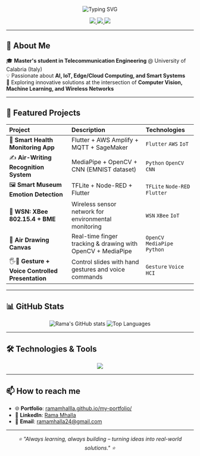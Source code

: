 <p align="center">
  <img src="https://readme-typing-svg.demolab.com?font=Fira+Code&weight=600&size=30&duration=4000&pause=1000&color=58A6FF&center=true&vCenter=true&width=500&lines=Hi+%F0%9F%91%8B%2C+I'm+Rama+Mhalla;Telecommunication+Engineer;AI+%26+IoT+Enthusiast" alt="Typing SVG" />
</p>

<p align="center">
  <a href="https://www.linkedin.com/in/rama-mhalla-5b20081a7/">
    <img src="https://img.shields.io/badge/LinkedIn-0077B5?style=for-the-badge&logo=linkedin&logoColor=white" />
  </a>
  <a href="https://ramamhallla.github.io/my-portfolio/">
    <img src="https://img.shields.io/badge/Portfolio-18A303?style=for-the-badge&logo=Google-Chrome&logoColor=white" />
  </a>
  <a href="mailto:ramamhalla24@gmail.com">
    <img src="https://img.shields.io/badge/Gmail-D14836?style=for-the-badge&logo=gmail&logoColor=white" />
  </a>
</p>

---

## 🚀 About Me

🎓 **Master's student in Telecommunication Engineering** @ University of Calabria (Italy)  
💡 Passionate about **AI, IoT, Edge/Cloud Computing, and Smart Systems**  
🚀 Exploring innovative solutions at the intersection of **Computer Vision, Machine Learning, and Wireless Networks**

---

## 🔬 Featured Projects

| Project                                          | Description                                                 | Technologies                  |
| :----------------------------------------------- | :---------------------------------------------------------- | :---------------------------- |
| 📱 **Smart Health Monitoring App**               | Flutter + AWS Amplify + MQTT + SageMaker                    | `Flutter` `AWS` `IoT`         |
| ✍️ **Air-Writing Recognition System**            | MediaPipe + OpenCV + CNN (EMNIST dataset)                   | `Python` `OpenCV` `CNN`       |
| 🖼 **Smart Museum Emotion Detection**             | TFLite + Node-RED + Flutter                                 | `TFLite` `Node-RED` `Flutter` |
| 📡 **WSN: XBee 802.15.4 + BME**                  | Wireless sensor network for environmental monitoring        | `WSN` `XBee` `IoT`            |
| 🎨 **Air Drawing Canvas**                        | Real-time finger tracking & drawing with OpenCV + MediaPipe | `OpenCV` `MediaPipe` `Python` |
| 🖐️🎤 **Gesture + Voice Controlled Presentation** | Control slides with hand gestures and voice commands        | `Gesture` `Voice` `HCI`       |

---

## 📊 GitHub Stats

<p align="center">
  <img src="https://github-readme-stats.vercel.app/api?username=ramamhallla&show_icons=true&theme=radical" alt="Rama's GitHub stats" />
  <img src="https://github-readme-stats.vercel.app/api/top-langs/?username=ramamhallla&layout=compact&theme=radical" alt="Top Languages" />
</p>

---

## 🛠️ Technologies & Tools

<p align="center">
  <img src="https://skillicons.dev/icons?i=python,tensorflow,flutter,aws,opencv,java,html,css,js,git,docker,linux,arduino,raspberrypi" />
</p>

---

## 📫 How to reach me

- 🌐 **Portfolio**: [ramamhallla.github.io/my-portfolio/](https://ramamhallla.github.io/my-portfolio/)
- 💼 **LinkedIn**: [Rama Mhalla](https://www.linkedin.com/in/rama-mhalla-5b20081a7/)
- 📧 **Email**: [ramamhalla24@gmail.com](mailto:ramamhalla24@gmail.com)

---

<p align="center">
  <i>⭐ "Always learning, always building – turning ideas into real-world solutions." ⭐</i>
</p>

